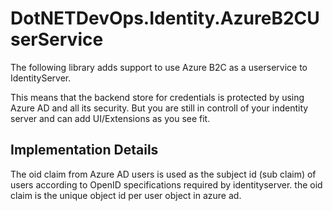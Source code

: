 # DotNETDevOps.Identity.AzureB2CUserService

The following library adds support to use Azure B2C as a userservice to IdentityServer.

This means that the backend store for credentials is protected by using Azure AD and all its security. But you are still in controll of your indentity server and can add UI/Extensions as you see fit.

## Implementation Details

The oid claim from Azure AD users is used as the subject id (sub claim) of users according to OpenID specifications required by identityserver. the oid claim is the unique object id per user object in azure ad.


